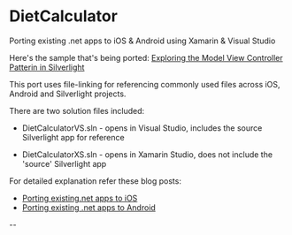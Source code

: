 DietCalculator 
================

Porting existing .net apps to iOS &amp; Android using Xamarin & Visual Studio

Here's the sample that's being ported: [Exploring the Model View Controller Patterin in Silverlight](http://www.silverlightshow.net/items/Exploring-the-Model-View-Controller-MVC-pattern.aspx)

This port uses file-linking for referencing commonly used files across iOS, Android and Silverlight projects.

There are two solution files included:

* DietCalculatorVS.sln - opens in Visual Studio, includes the source Silverlight app for reference

* DietCalculatorXS.sln - opens in Xamarin Studio, does not include the 'source' Silverlight app


For detailed explanation refer these blog posts:

* [Porting existing.net apps to iOS](http://blog.xamarin.com/porting-existing-.net-apps-to-ios/)
* [Porting existing .net apps to Android](http://blog.xamarin.com/porting-existing-.net-apps-to-android/)

--
